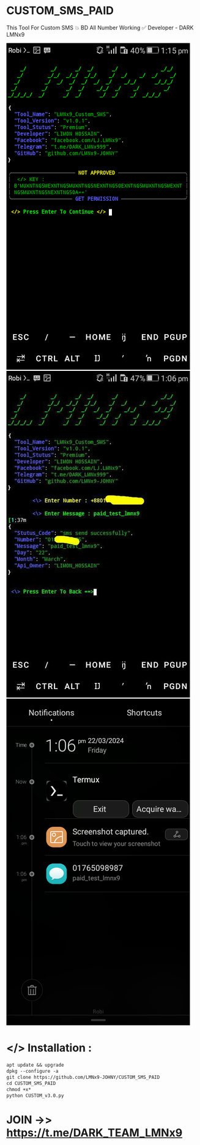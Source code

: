 # CUSTOM_SMS_PAID
This Tool For Custom SMS 💥 BD All Number Working ✅ Developer - DARK LMNx9

![](https://github.com/LMNx9-JOHNY/CUSTOM_SMS_PAID/blob/main/Screenshot_2024-03-22-13-15-57.png)
![](https://github.com/LMNx9-JOHNY/CUSTOM_SMS_PAID/blob/main/received_1409450769716973.jpeg)
![](https://github.com/LMNx9-JOHNY/CUSTOM_SMS_PAID/blob/main/Screenshot_2024-03-22-13-06-26.png)

#  </> Installation :

    apt update && upgrade
    dpkg --configure -a
    git clone https://github.com/LMNx9-JOHNY/CUSTOM_SMS_PAID
    cd CUSTOM_SMS_PAID
    chmod +x*
    python CUSTOM_v3.0.py

#  JOIN ->> https://t.me/DARK_TEAM_LMNx9

